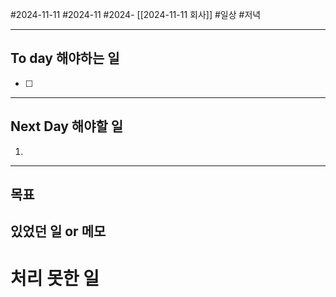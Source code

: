 #2024-11-11 #2024-11 #2024- [[2024-11-11 회사]]
#일상 #저녁 

---
## To day 해야하는 일
- [ ] 

---
## Next Day 해야할 일
1. 

---

## 목표 


## 있었던 일  or 메모


# 처리 못한 일